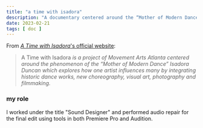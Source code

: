 ```yaml
---
title: "a time with isadora"
description: "A documentary centered around the “Mother of Modern Dance,” Isadora Duncan."
date: 2023-02-21
tags: [ doc ]
---
```

From [*A Time with Isadora*'s official website](https://www.atimewithisadora.org):

> A Time with Isadora *is a project of Movement Arts Atlanta centered around the phenomenon of the “Mother of Modern Dance” Isadora Duncan which explores how one artist influences many by integrating historic dance works, new choreography, visual art, photography and filmmaking.*

### my role
I worked under the title "Sound Designer" and performed audio repair for the final edit using tools in both Premiere Pro and Audition.